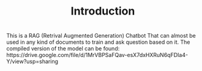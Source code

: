 <center><h1> Introduction <h1> </center>
This is a RAG (Retrival Augmented Generation) Chatbot That can almost be used in any kind of documents to train and ask question based on it.
The compiled version of the model can be found: https://drive.google.com/file/d/1MrVBPSaFQav-esX7dxHXRuN6qFDIa4-Y/view?usp=sharing
